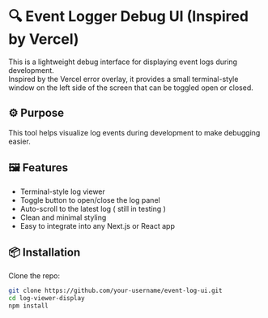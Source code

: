 # 🔍 Event Logger Debug UI (Inspired by Vercel)

This is a lightweight debug interface for displaying event logs during development.  
Inspired by the Vercel error overlay, it provides a small terminal-style window on the left side of the screen that can be toggled open or closed.

## ⚙️ Purpose

This tool helps visualize log events during development to make debugging easier.

## 🖼️ Features

- Terminal-style log viewer
- Toggle button to open/close the log panel
- Auto-scroll to the latest log ( still in testing ) 
- Clean and minimal styling
- Easy to integrate into any Next.js or React app

## 📦 Installation

Clone the repo:

```bash
git clone https://github.com/your-username/event-log-ui.git
cd log-viewer-display
npm install
